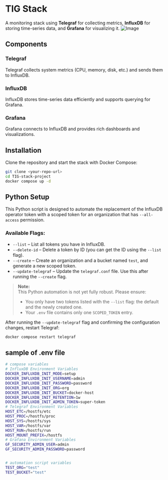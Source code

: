 # TIG Stack

A monitoring stack using **Telegraf** for collecting metrics, **InfluxDB** for storing time-series data, and **Grafana** for visualizing it.
![Image](https://github.com/user-attachments/assets/b536fd01-91f1-4802-beec-9b80d8ccdbe4)

## Components

### Telegraf
Telegraf collects system metrics (CPU, memory, disk, etc.) and sends them to InfluxDB.

### InfluxDB
InfluxDB stores time-series data efficiently and supports querying for Grafana.

### Grafana
Grafana connects to InfluxDB and provides rich dashboards and visualizations.

## Installation

Clone the repository and start the stack with Docker Compose:

```bash
git clone <your-repo-url>
cd TIG-stack-project
docker compose up -d
```

## Python Setup

This Python script is designed to automate the replacement of the InfluxDB operator token with a scoped token for an organization that has `--all-access` permission.

### Available Flags:

- `--list` – List all tokens you have in InfluxDB.
- `--delete-id` – Delete a token by ID (you can get the ID using the `--list` flag).
- `--create` – Create an organization and a bucket named `test`, and generate a new scoped token.
- `--update-telegraf` – Update the `telegraf.conf` file. Use this after running the `--create` flag.

> **Note:**  
> This Python automation is not yet fully robust. Please ensure:
> - You only have two tokens listed with the `--list` flag: the default and the newly created one.
> - Your `.env` file contains only one `SCOPED_TOKEN` entry.

After running the `--update-telegraf` flag and confirming the configuration changes, restart Telegraf:

```bash
docker compose restart telegraf
```

## sample of .env file
```bash
# compose variables
# InfluxDB Environment Variables
DOCKER_INFLUXDB_INIT_MODE=setup
DOCKER_INFLUXDB_INIT_USERNAME=admin
DOCKER_INFLUXDB_INIT_PASSWORD=password
DOCKER_INFLUXDB_INIT_ORG=org
DOCKER_INFLUXDB_INIT_BUCKET=docker-host
DOCKER_INFLUXDB_INIT_RETENTION=1w
DOCKER_INFLUXDB_INIT_ADMIN_TOKEN=super-token
# Telegraf Environment Variables
HOST_ETC=/hostfs/etc
HOST_PROC=/hostfs/proc
HOST_SYS=/hostfs/sys
HOST_VAR=/hostfs/var
HOST_RUN=/hostfs/run
HOST_MOUNT_PREFIX=/hostfs
# Grafana Environment Variables
GF_SECURITY_ADMIN_USER=admin
GF_SECURITY_ADMIN_PASSWORD=password


# automation script variables
TEST_ORG="test"
TEST_BUCKET="test"
```
